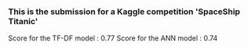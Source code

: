 ### This is the submission for a Kaggle competition 'SpaceShip Titanic'
Score for the TF-DF model : 0.77
Score for the ANN model : 0.74

